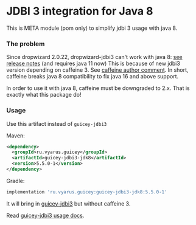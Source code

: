 # JDBI 3 integration for Java 8

This is META module (pom only) to simplify jdbi 3 usage with java 8.

### The problem

Since dropwizard 2.0.22, dropwizard-jdbi3 can't work with java 8: [see release notes](https://github.com/dropwizard/dropwizard/releases/tag/v2.0.22) (and requires java 11 now)
This is because of new jdbi3 version depending on caffeine 3. See [caffeine author comment](https://github.com/jdbi/jdbi/issues/1853#issuecomment-819101724).
In short, caffeine breaks java 8 compatibility to fix java 16 and above support.

In order to use it with java 8, caffeine must be downgraded to 2.x. That is exactly what this package do!

### Usage

Use this artifact instead of `guicey-jdbi3`

Maven:

```xml
<dependency>
  <groupId>ru.vyarus.guicey</groupId>
  <artifactId>guicey-jdbi3-jdk8</artifactId>
  <version>5.5.0-1</version>
</dependency>
```

Gradle:

```groovy
implementation 'ru.vyarus.guicey:guicey-jdbi3-jdk8:5.5.0-1'
```

It will bring in [guicey-jdbi3](../guicey-jdbi3) but without caffeine 3.

Read [guicey-jdbi3 usage docs](../guicey-jdbi3).